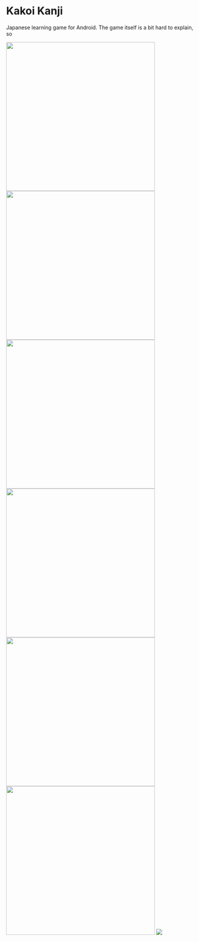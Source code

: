 # Kakoi Kanji
Japanese learning game for Android. The game itself is a bit hard to explain, so 

<img src="Screenshots/step1.jpg" width=400>
<img src="Screenshots/step2.jpg" width=400>
<img src="Screenshots/step3.jpg" width=400>
<img src="Screenshots/step4.jpg" width=400>
<img src="Screenshots/step5.jpg" width=400>
<img src="Screenshots/step6.jpg" width=400>


<img src="Screenshots/correctmockup.jpg">
